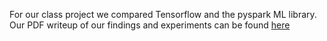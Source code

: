 For our class project we compared Tensorflow and the pyspark ML library.
Our PDF writeup of our findings and experiments can be found
[here](https://github.com/mbalazin/cse599c-17sp-projects/blob/master/tenserflow-vs-spark/tensorflow-vs-spark.pdf)
